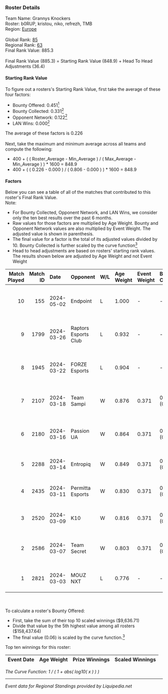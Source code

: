 ### Roster Details<br />
Team Name: Grannys Knockers<br />
Roster: b0RUP, kristou, niko, refrezh, TMB<br />
Region: [Europe]( ../standings_europe.md)<br />
<br />
Global Rank: [85](../standings_global.md)<br />
Regional Rank: [63]( ../standings_europe.md)<br />
Final Rank Value:  885.3<br />
<br />
Final Rank Value (885.3) = Starting Rank Value (848.9) + Head To Head Adjustments (36.4)<br />

#### Starting Rank Value<br />
To figure out a rosters's Starting Rank Value, first take the average of these four factors:<br />
- Bounty Offered: 0.451[<sup>1</sup>](#table2)
- Bounty Collected: 0.331[<sup>2</sup>](#table1)
- Opponent Network: 0.122[<sup>2</sup>](#table1)
- LAN Wins: 0.000[<sup>2</sup>](#table1)

The average of these factors is 0.226<br />
<br />
Next, take the maximum and minimum average across all teams and compute the following:<br />
- 400 + ( ( Roster_Average - Min_Average ) / ( Max_Average - Min_Average ) ) * 1600 = 848.9
- 400 + ( ( 0.226 - 0.000 ) / ( 0.806 - 0.000 ) ) * 1600 = 848.9


#### Factors<br />
Below you can see a table of all of the matches that contributed to this roster's Final Rank Value.<br />
Note:<br />

- For Bounty Collected, Opponent Network, and LAN Wins, we consider only the ten best results over the past 6 months.
- Raw values for those factors are multiplied by Age Weight. Bounty and Opponent Network values are also multiplied by Event Weight. The adjusted value is shown in parenthesis.
- The final value for a factor is the total of its adjusted values divided by 10. Bounty Collected is further scaled by the curve function[<sup>3</sup>](#curveFunction)
- Head to head adjustments are based on rosters' starting rank values. The results shown below are adjusted by Age Weight and not Event Weight
<span id="table1"></span><br />


| Match Played | Match ID | Date       | Opponent             | W/L | Age Weight | Event Weight | Bounty Collected | Opponent Network | LAN Wins  | H2H Adj. | Roster                                    |
| -: | -: | :- | :- | :- | :- | :- | :- | :- | :- | -: | :- |
|           10 |      155 | 2024-05-02 | Endpoint             | L   | 1.000      | -            | -                | -                | -         |   -13.82 | b0RUP, kristou, niko, refrezh, TMB        |
|            9 |     1799 | 2024-03-26 | Raptors Esports Club | L   | 0.932      | -            | -                | -                | -         |   -17.20 | BehinDx, Karrar, moz, PrimeOPI, wfn       |
|            8 |     1945 | 2024-03-22 | FORZE Esports        | L   | 0.904      | -            | -                | -                | -         |    -7.58 | gokushima, r3salt, SELLTER, shalfey, tN1R |
|            7 |     2107 | 2024-03-18 | Team Sampi           | W   | 0.876      | 0.371        | 0.108 (0.035)    | 0.709 (0.230)    | 0 (0.000) |    17.38 | fino, manguss, sAvana1, The eLiVe, ZEDKO  |
|            6 |     2180 | 2024-03-16 | Passion UA           | W   | 0.864      | 0.371        | 0.114 (0.037)    | 0.980 (0.314)    | 0 (0.000) |    15.84 | fear, jackasmo, jambo, s-chilla, zeRRoFIX |
|            5 |     2288 | 2024-03-14 | Entropiq             | W   | 0.849      | 0.371        | 0.001 (0.000)    | 0.436 (0.137)    | 0 (0.000) |    11.14 | Altekz, kristou, refrezh, roeJ, TMB       |
|            4 |     2435 | 2024-03-11 | Permitta Esports     | W   | 0.830      | 0.371        | 0.063 (0.019)    | 1.000 (0.308)    | 0 (0.000) |    17.33 | Altekz, kristou, refrezh, roeJ, TMB       |
|            3 |     2520 | 2024-03-09 | K10                  | W   | 0.816      | 0.371        | 0.015 (0.005)    | 0.418 (0.126)    | 0 (0.000) |    11.94 | Altekz, kristou, refrezh, roeJ, TMB       |
|            2 |     2586 | 2024-03-07 | Team Secret          | W   | 0.803      | 0.371        | 0.000 (0.000)    | 0.368 (0.110)    | 0 (0.000) |     6.65 | anarkez, innocent, Kind0, Maze, Tauson    |
|            1 |     2821 | 2024-03-03 | MOUZ NXT             | L   | 0.776      | -            | -                | -                | -         |    -5.32 | Burmylov, Chr1zN, Neityu, PR, sirah       |

<br />
<span id="table2"></span><br />
To calculate a roster's Bounty Offered:<br />

- First, take the sum of their top 10 scaled winnings ($9,636.71)
- Divide that value by the 5th highest value among all rosters ($158,437.64)
- The final value (0.06) is scaled by the curve function.[<sup>3</sup>](#curveFunction)

Top ten winnings for this roster:<br />

| Event Date | Age Weight | Prize Winnings | Scaled Winnings |
| :- | -: | :- | :- |


<span id="curveFunction"></span>_The Curve Function: 1 / ( 1 + abs( log10( x ) ) )_<br />

---
_Event data for Regional Standings provided by Liquipedia.net_<br />

